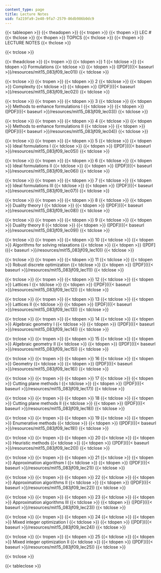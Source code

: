 ```yaml
---
content_type: page
title: Lecture Notes
uid: fa219fa9-2e40-9fa7-2579-86db986b0dc9
---
```


{{< tableopen >}}
{{< theadopen >}}
{{< tropen >}}
{{< thopen >}}
LEC #
{{< thclose >}}
{{< thopen >}}
TOPICS
{{< thclose >}}
{{< thopen >}}
LECTURE NOTES
{{< thclose >}}

{{< trclose >}}

{{< theadclose >}}
{{< tropen >}}
{{< tdopen >}}
1
{{< tdclose >}}
{{< tdopen >}}
Formulations
{{< tdclose >}}
{{< tdopen >}}
([PDF]({{< baseurl >}}/resources/mit15_083jf09_lec01))
{{< tdclose >}}

{{< trclose >}}
{{< tropen >}}
{{< tdopen >}}
2
{{< tdclose >}}
{{< tdopen >}}
Complexity
{{< tdclose >}}
{{< tdopen >}}
([PDF]({{< baseurl >}}/resources/mit15_083jf09_lec02))
{{< tdclose >}}

{{< trclose >}}
{{< tropen >}}
{{< tdopen >}}
3
{{< tdclose >}}
{{< tdopen >}}
Methods to enhance formulations I
{{< tdclose >}}
{{< tdopen >}}
([PDF]({{< baseurl >}}/resources/mit15_083jf09_lec03))
{{< tdclose >}}

{{< trclose >}}
{{< tropen >}}
{{< tdopen >}}
4
{{< tdclose >}}
{{< tdopen >}}
Methods to enhance formulations II
{{< tdclose >}}
{{< tdopen >}}
([PDF]({{< baseurl >}}/resources/mit15_083jf09_lec04))
{{< tdclose >}}

{{< trclose >}}
{{< tropen >}}
{{< tdopen >}}
5
{{< tdclose >}}
{{< tdopen >}}
Ideal formulations I
{{< tdclose >}}
{{< tdopen >}}
([PDF]({{< baseurl >}}/resources/mit15_083jf09_lec05))
{{< tdclose >}}

{{< trclose >}}
{{< tropen >}}
{{< tdopen >}}
6
{{< tdclose >}}
{{< tdopen >}}
Ideal formulations II
{{< tdclose >}}
{{< tdopen >}}
([PDF]({{< baseurl >}}/resources/mit15_083jf09_lec06))
{{< tdclose >}}

{{< trclose >}}
{{< tropen >}}
{{< tdopen >}}
7
{{< tdclose >}}
{{< tdopen >}}
Ideal formulations III
{{< tdclose >}}
{{< tdopen >}}
([PDF]({{< baseurl >}}/resources/mit15_083jf09_lec07))
{{< tdclose >}}

{{< trclose >}}
{{< tropen >}}
{{< tdopen >}}
8
{{< tdclose >}}
{{< tdopen >}}
Duality theory I
{{< tdclose >}}
{{< tdopen >}}
([PDF]({{< baseurl >}}/resources/mit15_083jf09_lec08))
{{< tdclose >}}

{{< trclose >}}
{{< tropen >}}
{{< tdopen >}}
9
{{< tdclose >}}
{{< tdopen >}}
Duality theory II
{{< tdclose >}}
{{< tdopen >}}
([PDF]({{< baseurl >}}/resources/mit15_083jf09_lec09))
{{< tdclose >}}

{{< trclose >}}
{{< tropen >}}
{{< tdopen >}}
10
{{< tdclose >}}
{{< tdopen >}}
Algorithms for solving relaxations
{{< tdclose >}}
{{< tdopen >}}
([PDF]({{< baseurl >}}/resources/mit15_083jf09_lec10))
{{< tdclose >}}

{{< trclose >}}
{{< tropen >}}
{{< tdopen >}}
11
{{< tdclose >}}
{{< tdopen >}}
Robust discrete optimization
{{< tdclose >}}
{{< tdopen >}}
([PDF]({{< baseurl >}}/resources/mit15_083jf09_lec11))
{{< tdclose >}}

{{< trclose >}}
{{< tropen >}}
{{< tdopen >}}
12
{{< tdclose >}}
{{< tdopen >}}
Lattices I
{{< tdclose >}}
{{< tdopen >}}
([PDF]({{< baseurl >}}/resources/mit15_083jf09_lec12))
{{< tdclose >}}

{{< trclose >}}
{{< tropen >}}
{{< tdopen >}}
13
{{< tdclose >}}
{{< tdopen >}}
Lattices II
{{< tdclose >}}
{{< tdopen >}}
([PDF]({{< baseurl >}}/resources/mit15_083jf09_lec13))
{{< tdclose >}}

{{< trclose >}}
{{< tropen >}}
{{< tdopen >}}
14
{{< tdclose >}}
{{< tdopen >}}
Algebraic geometry I
{{< tdclose >}}
{{< tdopen >}}
([PDF]({{< baseurl >}}/resources/mit15_083jf09_lec14))
{{< tdclose >}}

{{< trclose >}}
{{< tropen >}}
{{< tdopen >}}
15
{{< tdclose >}}
{{< tdopen >}}
Algebraic geometry II
{{< tdclose >}}
{{< tdopen >}}
([PDF]({{< baseurl >}}/resources/mit15_083jf09_lec15))
{{< tdclose >}}

{{< trclose >}}
{{< tropen >}}
{{< tdopen >}}
16
{{< tdclose >}}
{{< tdopen >}}
Geometry
{{< tdclose >}}
{{< tdopen >}}
([PDF]({{< baseurl >}}/resources/mit15_083jf09_lec16))
{{< tdclose >}}

{{< trclose >}}
{{< tropen >}}
{{< tdopen >}}
17
{{< tdclose >}}
{{< tdopen >}}
Cutting plane methods I
{{< tdclose >}}
{{< tdopen >}}
([PDF]({{< baseurl >}}/resources/mit15_083jf09_lec17))
{{< tdclose >}}

{{< trclose >}}
{{< tropen >}}
{{< tdopen >}}
18
{{< tdclose >}}
{{< tdopen >}}
Cutting plane methods II
{{< tdclose >}}
{{< tdopen >}}
([PDF]({{< baseurl >}}/resources/mit15_083jf09_lec18))
{{< tdclose >}}

{{< trclose >}}
{{< tropen >}}
{{< tdopen >}}
19
{{< tdclose >}}
{{< tdopen >}}
Enumerative methods
{{< tdclose >}}
{{< tdopen >}}
([PDF]({{< baseurl >}}/resources/mit15_083jf09_lec19))
{{< tdclose >}}

{{< trclose >}}
{{< tropen >}}
{{< tdopen >}}
20
{{< tdclose >}}
{{< tdopen >}}
Heuristic methods
{{< tdclose >}}
{{< tdopen >}}
([PDF]({{< baseurl >}}/resources/mit15_083jf09_lec20))
{{< tdclose >}}

{{< trclose >}}
{{< tropen >}}
{{< tdopen >}}
21
{{< tdclose >}}
{{< tdopen >}}
Approximation algorithsm I
{{< tdclose >}}
{{< tdopen >}}
([PDF]({{< baseurl >}}/resources/mit15_083jf09_lec21))
{{< tdclose >}}

{{< trclose >}}
{{< tropen >}}
{{< tdopen >}}
22
{{< tdclose >}}
{{< tdopen >}}
Approximation algorithms II
{{< tdclose >}}
{{< tdopen >}}
([PDF]({{< baseurl >}}/resources/mit15_083jf09_lec22))
{{< tdclose >}}

{{< trclose >}}
{{< tropen >}}
{{< tdopen >}}
23
{{< tdclose >}}
{{< tdopen >}}
Approximation algorithms III
{{< tdclose >}}
{{< tdopen >}}
([PDF]({{< baseurl >}}/resources/mit15_083jf09_lec23))
{{< tdclose >}}

{{< trclose >}}
{{< tropen >}}
{{< tdopen >}}
24
{{< tdclose >}}
{{< tdopen >}}
Mixed integer optimization I
{{< tdclose >}}
{{< tdopen >}}
([PDF]({{< baseurl >}}/resources/mit15_083jf09_lec24))
{{< tdclose >}}

{{< trclose >}}
{{< tropen >}}
{{< tdopen >}}
25
{{< tdclose >}}
{{< tdopen >}}
Mixed integer optimization II
{{< tdclose >}}
{{< tdopen >}}
([PDF]({{< baseurl >}}/resources/mit15_083jf09_lec25))
{{< tdclose >}}

{{< trclose >}}

{{< tableclose >}}
